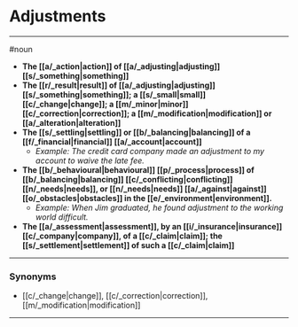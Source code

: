 # Adjustments
---
#noun
- **The [[a/_action|action]] of [[a/_adjusting|adjusting]] [[s/_something|something]]**
- **The [[r/_result|result]] of [[a/_adjusting|adjusting]] [[s/_something|something]]; a [[s/_small|small]] [[c/_change|change]]; a [[m/_minor|minor]] [[c/_correction|correction]]; a [[m/_modification|modification]] or [[a/_alteration|alteration]]**
- **The [[s/_settling|settling]] or [[b/_balancing|balancing]] of a [[f/_financial|financial]] [[a/_account|account]]**
	- _Example: The credit card company made an adjustment to my account to waive the late fee._
- **The [[b/_behavioural|behavioural]] [[p/_process|process]] of [[b/_balancing|balancing]] [[c/_conflicting|conflicting]] [[n/_needs|needs]], or [[n/_needs|needs]] [[a/_against|against]] [[o/_obstacles|obstacles]] in the [[e/_environment|environment]].**
	- _Example: When Jim graduated, he found adjustment to the working world difficult._
- **The [[a/_assessment|assessment]], by an [[i/_insurance|insurance]] [[c/_company|company]], of a [[c/_claim|claim]]; the [[s/_settlement|settlement]] of such a [[c/_claim|claim]]**
---
### Synonyms
- [[c/_change|change]], [[c/_correction|correction]], [[m/_modification|modification]]
---
